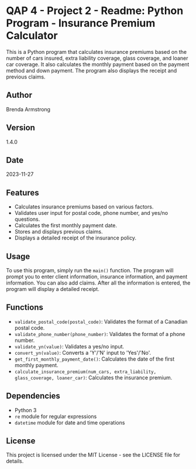 # QAP 4 - Project 2 - Readme: Python Program - Insurance Premium Calculator

This is a Python program that calculates insurance premiums based on the number of cars insured, extra liability coverage, glass coverage, and loaner car coverage. It also calculates the monthly payment based on the payment method and down payment. The program also displays the receipt and previous claims.

## Author

Brenda Armstrong

## Version

1.4.0

## Date

2023-11-27

## Features

- Calculates insurance premiums based on various factors.
- Validates user input for postal code, phone number, and yes/no questions.
- Calculates the first monthly payment date.
- Stores and displays previous claims.
- Displays a detailed receipt of the insurance policy.

## Usage

To use this program, simply run the `main()` function. The program will prompt you to enter client information, insurance information, and payment information. You can also add claims. After all the information is entered, the program will display a detailed receipt.

## Functions

- `validate_postal_code(postal_code)`: Validates the format of a Canadian postal code.
- `validate_phone_number(phone_number)`: Validates the format of a phone number.
- `validate_yn(value)`: Validates a yes/no input.
- `convert_yn(value)`: Converts a 'Y'/'N' input to 'Yes'/'No'.
- `get_first_monthly_payment_date()`: Calculates the date of the first monthly payment.
- `calculate_insurance_premium(num_cars, extra_liability, glass_coverage, loaner_car)`: Calculates the insurance premium.

## Dependencies

- Python 3
- `re` module for regular expressions
- `datetime` module for date and time operations

## License

This project is licensed under the MIT License - see the LICENSE file for details.
